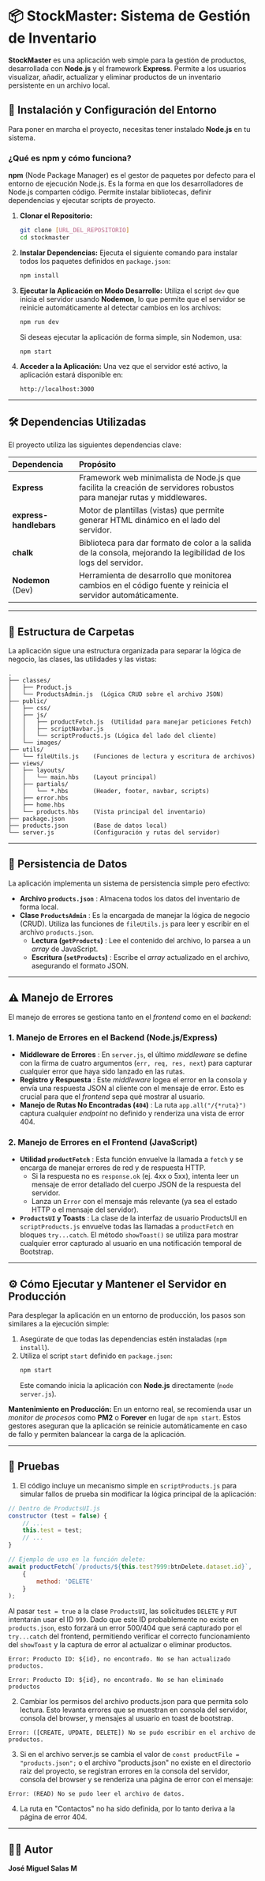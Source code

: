 # 📦 StockMaster: Sistema de Gestión de Inventario

**StockMaster** es una aplicación web simple para la gestión de productos, desarrollada con **Node.js** y el framework **Express**. Permite a los usuarios visualizar, añadir, actualizar y eliminar productos de un inventario persistente en un archivo local.

## 🚀 Instalación y Configuración del Entorno

Para poner en marcha el proyecto, necesitas tener instalado **Node.js** en tu sistema.

### ¿Qué es npm y cómo funciona?

**npm** (Node Package Manager) es el gestor de paquetes por defecto para el entorno de ejecución Node.js. Es la forma en que los desarrolladores de Node.js comparten código. Permite instalar bibliotecas, definir dependencias y ejecutar scripts de proyecto.

1.  **Clonar el Repositorio:**

    ```bash
    git clone [URL_DEL_REPOSITORIO]
    cd stockmaster
    ```

2.  **Instalar Dependencias:**
    Ejecuta el siguiente comando para instalar todos los paquetes definidos en `package.json`:

    ```bash
    npm install
    ```

3.  **Ejecutar la Aplicación en Modo Desarrollo:**
    Utiliza el script `dev` que inicia el servidor usando **Nodemon**, lo que permite que el servidor se reinicie automáticamente al detectar cambios en los archivos:

    ```bash
    npm run dev
    ```

    Si deseas ejecutar la aplicación de forma simple, sin Nodemon, usa:

    ```bash
    npm start
    ```

4.  **Acceder a la Aplicación:**
    Una vez que el servidor esté activo, la aplicación estará disponible en:

    ```
    http://localhost:3000
    ```

-----

## 🛠️ Dependencias Utilizadas

El proyecto utiliza las siguientes dependencias clave:

| Dependencia | Propósito |
| :--- | :--- |
| **Express** | Framework web minimalista de Node.js que facilita la creación de servidores robustos para manejar rutas y middlewares. |
| **express-handlebars** | Motor de plantillas (vistas) que permite generar HTML dinámico en el lado del servidor. |
| **chalk** | Biblioteca para dar formato de color a la salida de la consola, mejorando la legibilidad de los logs del servidor. |
| **Nodemon** (Dev) | Herramienta de desarrollo que monitorea cambios en el código fuente y reinicia el servidor automáticamente. |

-----

## 📂 Estructura de Carpetas

La aplicación sigue una estructura organizada para separar la lógica de negocio, las clases, las utilidades y las vistas:

```
.
├── classes/
│   ├── Product.js
│   └── ProductsAdmin.js  (Lógica CRUD sobre el archivo JSON)
├── public/
│   ├── css/
│   ├── js/
│   │   ├── productFetch.js  (Utilidad para manejar peticiones Fetch)
│   │   ├── scriptNavbar.js
│   │   └── scriptProducts.js (Lógica del lado del cliente)
│   └── images/
├── utils/
│   └── fileUtils.js    (Funciones de lectura y escritura de archivos)
├── views/
│   ├── layouts/
│   │   └── main.hbs    (Layout principal)
│   ├── partials/
│   │   └── *.hbs       (Header, footer, navbar, scripts)
│   ├── error.hbs
│   ├── home.hbs
│   └── products.hbs    (Vista principal del inventario)
├── package.json
├── products.json       (Base de datos local)
└── server.js           (Configuración y rutas del servidor)
```

-----

## 💾 Persistencia de Datos

La aplicación implementa un sistema de persistencia simple pero efectivo:

  * **Archivo `products.json`** : Almacena todos los datos del inventario de forma local.
  * **Clase `ProductsAdmin`** : Es la encargada de manejar la lógica de negocio (CRUD). Utiliza las funciones de `fileUtils.js` para leer y escribir en el archivo `products.json`.
      * **Lectura (`getProducts`)** : Lee el contenido del archivo, lo parsea a un *array* de JavaScript.
      * **Escritura (`setProducts`)** : Escribe el *array* actualizado en el archivo, asegurando el formato JSON.

-----

## ⚠️ Manejo de Errores

El manejo de errores se gestiona tanto en el *frontend* como en el *backend*:

### 1\. Manejo de Errores en el Backend (Node.js/Express)

  * **Middleware de Errores** : En `server.js`, el último *middleware* se define con la firma de cuatro argumentos (`err, req, res, next`) para capturar cualquier error que haya sido lanzado en las rutas.
  * **Registro y Respuesta** : Este *middleware* logea el error en la consola y envía una respuesta JSON al cliente con el mensaje de error. Esto es crucial para que el *frontend* sepa qué mostrar al usuario.
  * **Manejo de Rutas No Encontradas (`404`)** : La ruta `app.all("/{*ruta}")` captura cualquier *endpoint* no definido y renderiza una vista de error 404.

### 2\. Manejo de Errores en el Frontend (JavaScript)

  * **Utilidad `productFetch`** : Esta función envuelve la llamada a `fetch` y se encarga de manejar errores de red y de respuesta HTTP.
      * Si la respuesta no es `response.ok` (ej. 4xx o 5xx), intenta leer un mensaje de error detallado del cuerpo JSON de la respuesta del servidor.
      * Lanza un `Error` con el mensaje más relevante (ya sea el estado HTTP o el mensaje del servidor).
  * **`ProductsUI` y Toasts** : La clase de la interfaz de usuario ProductsUI en `scriptProducts.js` envuelve todas las llamadas a `productFetch` en bloques `try...catch`. El método `showToast()` se utiliza para mostrar cualquier error capturado al usuario en una notificación temporal de Bootstrap.

-----

## ⚙️ Cómo Ejecutar y Mantener el Servidor en Producción

Para desplegar la aplicación en un entorno de producción, los pasos son similares a la ejecución simple:

1.  Asegúrate de que todas las dependencias estén instaladas (`npm install`).
2.  Utiliza el script `start` definido en `package.json`:
    ```bash
    npm start
    ```
    Este comando inicia la aplicación con **Node.js** directamente (`node server.js`).

**Mantenimiento en Producción:**
En un entorno real, se recomienda usar un *monitor de procesos* como **PM2** o **Forever** en lugar de `npm start`. Estos gestores aseguran que la aplicación se reinicie automáticamente en caso de fallo y permiten balancear la carga de la aplicación.

-----

## 🧪 Pruebas

1. El código incluye un mecanismo simple en `scriptProducts.js` para simular fallos de prueba sin modificar la lógica principal de la aplicación:

```javascript
// Dentro de ProductsUI.js
constructor (test = false) { 
    // ...
    this.test = test;
    // ...
}

// Ejemplo de uso en la función delete:
await productFetch(`/products/${this.test?999:btnDelete.dataset.id}`, 
    {
        method: 'DELETE'
    }
);
```

Al pasar `test = true` a la clase `ProductsUI`, las solicitudes `DELETE` y `PUT` intentarán usar el ID `999`. Dado que este ID probablemente no existe en `products.json`, esto forzará un error 500/404 que será capturado por el `try...catch` del frontend, permitiendo verificar el correcto funcionamiento del `showToast` y la captura de error al actualizar o eliminar productos.

`Error: Producto ID: ${id}, no encontrado. No se han actualizado productos.`

`Error: Producto ID: ${id}, no encontrado. No se han eliminado productos`

2. Cambiar los permisos del archivo products.json para que permita solo lectura. Esto levanta errores que se muestran en consola del servidor, consola del browser, y mensajes al usuario en toast de bootstrap.

`Error: ([CREATE, UPDATE, DELETE]) No se pudo escribir en el archivo de productos.`

3. Si en el archivo server.js se cambia el valor de `const productFile = "products.json";` o el archivo "products.json" no existe en el directorio raiz del proyecto, se registran errores en la consola del servidor, consola del browser y se renderiza una página de error con el mensaje:

`Error: (READ) No se pudo leer el archivo de datos.`

4. La ruta en "Contactos" no ha sido definida, por lo tanto deriva a la página de error 404.
-----

## 👨‍💻 Autor

**José Miguel Salas M**